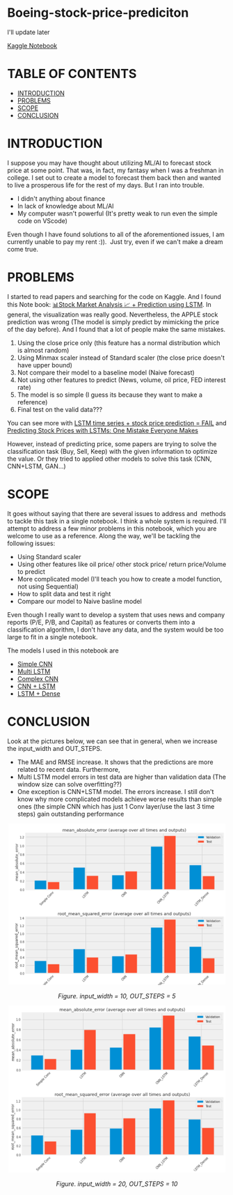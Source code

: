 # Boeing-stock-price-prediciton
I'll update later

[Kaggle Notebook](https://www.kaggle.com/code/bomaich/boeing-stock-price-prediction)

# TABLE OF CONTENTS
* [INTRODUCTION](#INTRODUCTION)
* [PROBLEMS](#PROBLEMS)
* [SCOPE](#SCOPE)
* [CONCLUSION](#CONCLUSION)

# INTRODUCTION

I suppose you may have thought about utilizing ML/AI to forecast stock price at some point. That was, in fact, my fantasy when I was a freshman in college. I set out to create a model to forecast them back then and wanted to live a prosperous life for the rest of my days. But I ran into trouble.

* I didn't anything about finance
* In lack of knowledge about ML/AI
* My computer wasn't powerful (It's pretty weak to run even the simple code on VScode)

Even though I have found solutions to all of the aforementioned issues, I am currently unable to pay my rent :)).  Just try, even if we can't make a dream come true.

# PROBLEMS

I started to read papers and searching for the code on Kaggle. And I found this Note book: [📊Stock Market Analysis 📈 + Prediction using LSTM](https://www.kaggle.com/code/faressayah/stock-market-analysis-prediction-using-lstm/notebook). In general, the visualization was really good. Nevertheless, the APPLE stock prediction was wrong (The model is simply predict by mimicking the price of the day before). And I found that a lot of people make the same mistakes. 

1. Using the close price only (this feature has a normal distribution which is almost random)
2. Using Minmax scaler instead of Standard scaler (the close price doesn't have upper bound)
3. Not compare their model to a baseline model (Naive forecast)
4. Not using other features to predict (News, volume, oil price, FED interest rate)
5. The model is so simple (I guess its because they want to make a reference)
6. Final test on the valid data???

You can see more with [LSTM time series + stock price prediction = FAIL](https://www.kaggle.com/code/carlmcbrideellis/lstm-time-series-stock-price-prediction-fail) and [Predicting Stock Prices with LSTMs: One Mistake Everyone Makes](https://www.youtube.com/watch?v=Vfx1L2jh2Ng&list=WL&index=4)

However, instead of predicting price, some papers are trying to solve the classification task (Buy, Sell, Keep) with the given information to optimize the value. Or they tried to applied other models to solve this task (CNN, CNN+LSTM, GAN...)

# SCOPE

It goes without saying that there are several issues to address and  methods to tackle this task in a single notebook. I think a whole system is required. I'll attempt to address a few minor problems in this notebook, which you are welcome to use as a reference. Along the way, we'll be tackling the following issues:

* Using Standard scaler
* Using other features like oil price/ other stock price/ return price/Volume to predict
* More complicated model (I'll teach you how to create a model function, not using Sequential)
* How to split data and test it right
* Compare our model to Naive basline model

Even though I really want to develop a system that uses news and company reports (P/E, P/B, and Capital) as features or converts them into a classification algorithm, I don't have any data, and the system would be too large to fit in a single notebook.

The models I used in this notebook are
* [Simple CNN](#3.7.1-Simple-CNN)
* [Multi LSTM](#3.7.2-Multi-LSTM)
* [Complex CNN](#3.7.3-Complex-CNN)
* [CNN + LSTM](#3.7.4-CNN-+-LSTM)
* [LSTM + Dense](#3.7.5-LSTM-+-Dense)

# CONCLUSION

Look at the pictures below, we can see that in general, when we increase the input_width and OUT_STEPS. 
* The MAE and RMSE increase. It shows that the predictions are more related to recent data. Furthermore,  
* Multi LSTM model errors in test data are higher than validation data (The window size can solve overfitting??)
* One exception is CNN+LSTM model. The errors increase. I still don't know why more complicated models achieve worse results than simple ones (the simple CNN which has just 1 Conv layer/use the last 3 time steps) gain outstanding performance

<p align="center"><img src="doc/input_width = 10 OUT_STEPS = 5.png" width="500"></p>
<p align="center"><i>Figure. input_width = 10,  OUT_STEPS = 5 </i></p>

<p align="center"><img src="doc/input_width = 20 OUT_STEPS = 10.png" width="500"></p>
<p align="center"><i>Figure. input_width = 20,  OUT_STEPS = 10 </i></p>

